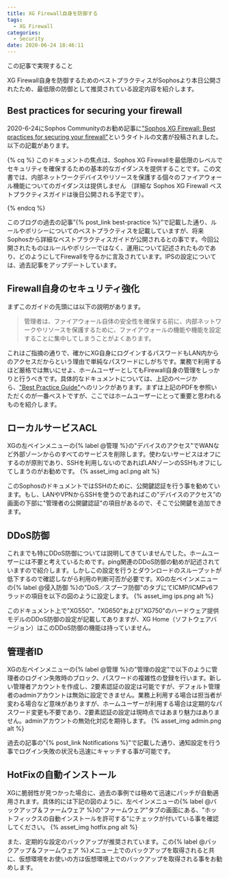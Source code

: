```yaml
---
title: XG Firewall自身を防御する
tags:
  - XG Firewall
categories:
  - Security
date: 2020-06-24 18:46:11
---
```

<p class="onepoint">この記事で実現すること</p>
XG Firewall自身を防御するためのベストプラクティスがSophosより本日公開されたため、最低限の防御として推奨されている設定内容を紹介します。
<!-- more -->

## Best practices for securing your firewall

2020-6-24にSophos Communityのお勧め記事に["Sophos XG Firewall: Best practices for securing your firewall"](https://community.sophos.com/products/xg-firewall/f/recommended-reads/121461/sophos-xg-firewall-best-practices-for-securing-your-firewall)というタイトルの文書が投稿されました。以下の記載があります。

{% cq %}
このドキュメントの焦点は、Sophos XG Firewallを最低限のレベルでセキュリティを確保するための基本的なガイダンスを提供することです。この文書では、内部ネットワークデバイスやリソースを保護する個々のファイアウォール機能についてのガイダンスは提供しません （詳細な Sophos XG Firewall ベストプラクティスガイドは後日公開される予定です）。

{% endcq %}

このブログの過去の記事”{% post_link best-practice %}”で記載した通り、ルールやポリシーについてのベストプラクティスを記載していますが、将来Sophosから詳細なベストプラクティスガイドが公開されるとの事です。今回公開されたものはルールやポリシーではなく、運用について記述されたものであり、どのようにしてFirewallを守るかに言及されています。IPSの設定については、過去記事をアップデートしています。

## Firewall自身のセキュリティ強化

まずこのガイドの先頭には以下の説明があります。
>管理者は、ファイアウォール自体の安全性を確保する前に、内部ネットワークやリソースを保護するために、ファイアウォールの機能や機能を設定することに集中してしまうことがよくあります。

これはご指摘の通りで、確かにXG自身にログインするパスワードもLAN内からのアクセスだからという理由で単純なパスワードにしがちです。業務で利用するほど厳格では無いにせよ、ホームユーザーとしてもFirewall自身の管理をしっかりと行うべきです。具体的なドキュメントについては、上記のページから、["Best Practice Guide"](https://community.sophos.com/cfs-file/__key/communityserver-discussions-components-files/258/Securing-your-Sophos-XG-Firewall-_2D00_-Best-Practice-Guide.pdf)へのリンクがあります。まずは上記のPDFを参照いただくのが一番ベストですが、ここではホームユーザーにとって重要と思われるものを紹介します。

## ローカルサービスACL

XGの左ペインメニューの{% label @管理 %}の"デバイスのアクセス"でWANなど外部ゾーンからのすべてのサービスを削除します。使わないサービスはオフにするのが原則であり、SSHを利用しないのであればLANゾーンのSSHもオフにしてしまうのがお勧めです。
{% asset_img acl.png alt %}

このSophosのドキュメントではSSHのために、公開鍵認証を行う事を勧めています。もし、LANやVPNからSSHを使うのであればこの”デバイスのアクセス”の画面の下部に"管理者の公開鍵認証"の項目があるので、そこで公開鍵を追加できます。

## DDoS防御

これまでも特にDDoS防御については説明してきていませんでした。ホームユーザーには不要と考えているためです。ping関連のDDoS防御の勧めが記述されていますので紹介します。しかしこの設定を行うとダウンロードのスループットが低下するので確認しながら利用の判断可否が必要です。XGの左ペインメニューの{% label @侵入防御 %}の"DoS／スプーフ防御"のタブにてICMP/ICMPv6フラッドの項目を以下の図のように設定します。
{% asset_img ips.png alt %}

このドキュメント上で"XG550"、"XG650"および"XG750"のハードウェア提供モデルのDDoS防御の設定が記載してありますが、XG Home（ソフトウェアバージョン）はこのDDoS防御の機能は持っていません。

## 管理者ID

XGの左ペインメニューの{% label @管理 %}の"管理の設定"で以下のように管理者のログイン失敗時のブロック、パスワードの複雑性の登録を行います。新しい管理者アカウントを作成し、2要素認証の設定は可能ですが、デフォルト管理者のadminアカウントは無効に設定できません。業務上利用する場合は担当者が変わる場合など意味がありますが、ホームユーザーが利用する場合は定期的なパスワード変更も不要であり、2要素認証の設定は現時点ではあまり魅力はありません。adminアカウントの無効化対応を期待します。
{% asset_img admin.png alt %}

過去の記事の"{% post_link Notifications %}"で記載した通り、通知設定を行う事でログイン失敗の状況も迅速にキャッチする事が可能です。

## HotFixの自動インストール

XGに脆弱性が見つかった場合に、過去の事例では極めて迅速にパッチが自動適用されます。具体的には下記の図のように、左ペインメニューの{% label @バックアップ＆ファームウェア %}の"ファームウェア"タブの画面にある、"ホットフィックスの自動インストールを許可する"にチェックが付いている事を確認してください。
{% asset_img hotfix.png alt %}

また、定期的な設定のバックアップが推奨されています。この{% label @バックアップ＆ファームウェア %}メニュー上でのバックアップを取得されると共に、仮想環境をお使いの方は仮想環境上でのバックアップを取得される事をお勧めします。
